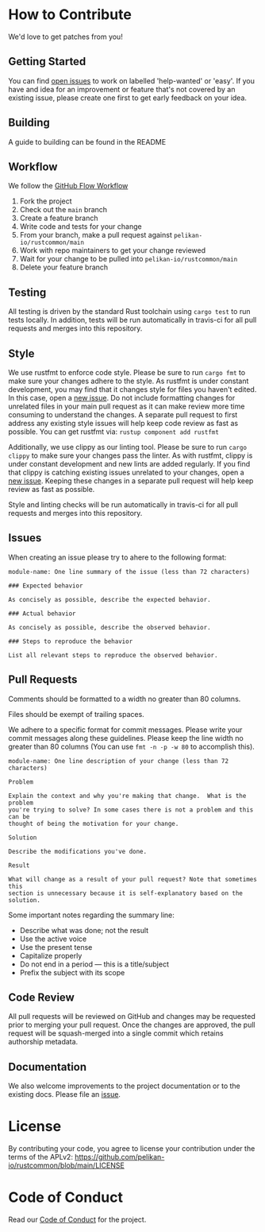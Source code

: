 # How to Contribute

We'd love to get patches from you!

## Getting Started

You can find [open issues](https://github.com/pelikan-io/rustcommon/issues) to
work on labelled 'help-wanted' or 'easy'. If you have and idea for an
improvement or feature that's not covered by an existing issue, please create
one first to get early feedback on your idea.

## Building

A guide to building can be found in the README

## Workflow

We follow the [GitHub Flow Workflow](https://guides.github.com/introduction/flow/)

1.  Fork the project
1.  Check out the `main` branch
1.  Create a feature branch
1.  Write code and tests for your change
1.  From your branch, make a pull request against `pelikan-io/rustcommon/main`
1.  Work with repo maintainers to get your change reviewed
1.  Wait for your change to be pulled into `pelikan-io/rustcommon/main`
1.  Delete your feature branch

## Testing

All testing is driven by the standard Rust toolchain using `cargo test` to run
tests locally. In addition, tests will be run automatically in travis-ci for all
pull requests and merges into this repository.

## Style

We use rustfmt to enforce code style. Please be sure to run `cargo fmt` to make
sure your changes adhere to the style. As rustfmt is under constant development,
you may find that it changes style for files you haven't edited. In this case,
open a [new issue](https://github.com/pelikan-io/rustcommon/issues/new). Do not
include formatting changes for unrelated files in your main pull request as it
can make review more time consuming to understand the changes. A separate pull
request to first address any existing style issues will help keep code review
as fast as possible. You can get rustfmt via: `rustup component add rustfmt`

Additionally, we use clippy as our linting tool. Please be sure to run
`cargo clippy` to make sure your changes pass the linter. As with rustfmt,
clippy is under constant development and new lints are added regularly. If you
find that clippy is catching existing issues unrelated to your changes, open a 
[new issue](https://github.com/pelikan-io/rustcommon/issues/new). Keeping these
changes in a separate pull request will help keep review as fast as possible.

Style and linting checks will be run automatically in travis-ci for all pull
requests and merges into this repository. 

## Issues

When creating an issue please try to ahere to the following format:

    module-name: One line summary of the issue (less than 72 characters)

    ### Expected behavior

    As concisely as possible, describe the expected behavior.

    ### Actual behavior

    As concisely as possible, describe the observed behavior.

    ### Steps to reproduce the behavior

    List all relevant steps to reproduce the observed behavior.

## Pull Requests

Comments should be formatted to a width no greater than 80 columns.

Files should be exempt of trailing spaces.

We adhere to a specific format for commit messages. Please write your commit
messages along these guidelines. Please keep the line width no greater than 80
columns (You can use `fmt -n -p -w 80` to accomplish this).

    module-name: One line description of your change (less than 72 characters)

    Problem

    Explain the context and why you're making that change.  What is the problem
    you're trying to solve? In some cases there is not a problem and this can be
    thought of being the motivation for your change.

    Solution

    Describe the modifications you've done.

    Result

    What will change as a result of your pull request? Note that sometimes this
    section is unnecessary because it is self-explanatory based on the solution.

Some important notes regarding the summary line:

* Describe what was done; not the result 
* Use the active voice 
* Use the present tense 
* Capitalize properly 
* Do not end in a period — this is a title/subject 
* Prefix the subject with its scope

## Code Review

All pull requests will be reviewed on GitHub and changes may be requested prior
to merging your pull request. Once the changes are approved, the pull request
will be squash-merged into a single commit which retains authorship metadata.

## Documentation

We also welcome improvements to the project documentation or to the existing
docs. Please file an [issue](https://github.com/pelikan-io/rustcommon/issues).

# License 

By contributing your code, you agree to license your contribution under the 
terms of the APLv2: https://github.com/pelikan-io/rustcommon/blob/main/LICENSE

# Code of Conduct

Read our [Code of Conduct](CODE_OF_CONDUCT.md) for the project.
